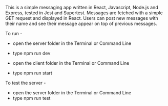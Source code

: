 This is a simple messaging app written in React, Javascript, Node.js and Express, tested in Jest and Supertest. Messages are fetched with a simple GET request and displayed in React. Users can post new messages with their name and see their message appear on top of previous messages.

To run - 

- open the server folder in the Terminal or Command Line
- type npm run dev

- open the client folder in the Terminal or Command Line
- type npm run start

To test the server - 

- open the server folder in the Terminal or Command Line
- type npm run test